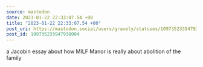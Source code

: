 ```yaml
---
source: mastodon
date: 2023-01-22 22:33:07.54 +00
title: "2023-01-22 22:33:07.54 +00"
post_uri: https://mastodon.social/users/gravely/statuses/109735233947938004
post_id: 109735233947938004
---
```

a Jacobin essay about how MILF Manor is really about abolition of the family


